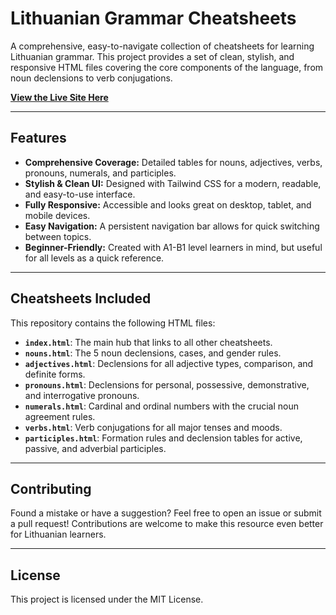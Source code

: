 # Lithuanian Grammar Cheatsheets

A comprehensive, easy-to-navigate collection of cheatsheets for learning Lithuanian grammar. This project provides a set of clean, stylish, and responsive HTML files covering the core components of the language, from noun declensions to verb conjugations.

**[View the Live Site Here](https://infkf.github.io/litsheets/)**

---

## Features

-   **Comprehensive Coverage:** Detailed tables for nouns, adjectives, verbs, pronouns, numerals, and participles.
-   **Stylish & Clean UI:** Designed with Tailwind CSS for a modern, readable, and easy-to-use interface.
-   **Fully Responsive:** Accessible and looks great on desktop, tablet, and mobile devices.
-   **Easy Navigation:** A persistent navigation bar allows for quick switching between topics.
-   **Beginner-Friendly:** Created with A1-B1 level learners in mind, but useful for all levels as a quick reference.

---

## Cheatsheets Included

This repository contains the following HTML files:

-   **`index.html`**: The main hub that links to all other cheatsheets.
-   **`nouns.html`**: The 5 noun declensions, cases, and gender rules.
-   **`adjectives.html`**: Declensions for all adjective types, comparison, and definite forms.
-   **`pronouns.html`**: Declensions for personal, possessive, demonstrative, and interrogative pronouns.
-   **`numerals.html`**: Cardinal and ordinal numbers with the crucial noun agreement rules.
-   **`verbs.html`**: Verb conjugations for all major tenses and moods.
-   **`participles.html`**: Formation rules and declension tables for active, passive, and adverbial participles.

---



## Contributing

Found a mistake or have a suggestion? Feel free to open an issue or submit a pull request! Contributions are welcome to make this resource even better for Lithuanian learners.

---

## License

This project is licensed under the MIT License.